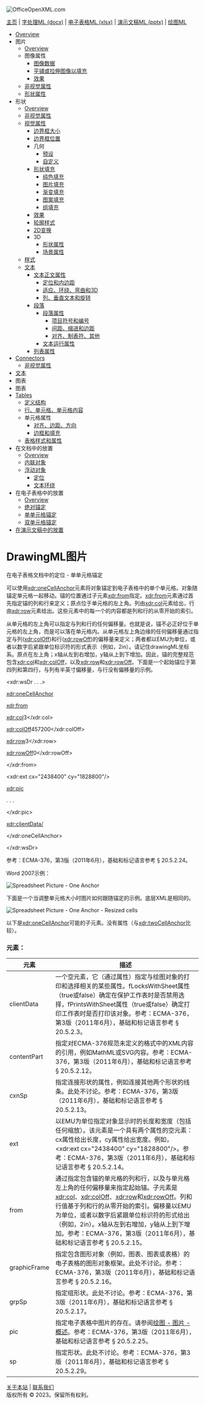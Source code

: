 ![OfficeOpenXML.com](drwImages/drawingMLbanner.png)

[主页](index.md) | [字处理ML (docx)](anatomyofOOXML.md) | [电子表格ML (xlsx)](anatomyofOOXML-xlsx.md) | [演示文稿ML (pptx)](anatomyofOOXML-pptx.md) | [绘图ML](drwOverview.md)

- [Overview](drwOverview.md)
- 图片
  - [Overview](drwPic.md)
  - 图像属性
    - [图像数据](drwPic-ImageData.md)
    - [平铺或拉伸图像以填充](drwPic-tile.md)
    - [效果](drwPic-effects.md)
  - [非视觉属性](drwPic-nvPicPr.md)
  - [形状属性](drwSp-SpPr.md)
- 形状
  - [Overview](drwShape.md)
  - [非视觉属性](drwSp-nvSpPr.md)
  - [视觉属性](drwSp-SpPr.md)
    - [边界框大小](drwSp-size.md)
    - [边界框位置](drwSp-location.md)
    - 几何
      - [预设](drwSp-prstGeom.md)
      - [自定义](drwSp-custGeom.md)
    - [形状填充](drwSp-shapeFill.md)
      - [纯色填充](drwSp-SolidFill.md)
      - [图片填充](drwSp-PictFill.md)
      - [渐变填充](drwSp-GradFill.md)
      - [图案填充](drwSp-PattFill.md)
      - [组填充](drwSp-grpFill.md)
    - [效果](drwSp-effects.md)
    - [轮廓样式](drwSp-outline.md)
    - [2D变换](drwSp-rotate.md)
    - 3D
      - [形状属性](drwSp-3dProps.md)
      - [场景属性](drwSp-3dScene.md)
  - [样式](drwSp-styles.md)
  - [文本](drwSp-text.md)
    - [文本正文属性](drwSp-text-bodyPr.md)
      - [定位和内边距](drwSp-text-bodyPr-inset.md)
      - [适应、环绕、弯曲和3D](drwSp-text-bodyPr-fit.md)
      - [列、垂直文本和旋转](drwSp-text-bodyPr-columns.md)
    - [段落](drwSp-text-paragraph.md)
      - [段落属性](drwSp-text-paraProps.md)
        - [项目符号和编号](drwSp-text-paraProps-numbering.md)
        - [间距、缩进和边距](drwSp-text-paraProps-margins.md)
        - [对齐、制表符、其他](drwSp-text-paraProps-align.md)
      - [文本运行属性](drwSp-text-runProps.md)
    - [列表属性](drwSp-text-lstPr.md)
- [Connectors](drwCxnSp.md)
  - [非视觉属性](drwSp-nvCxnSpPr.md)
- [文本](drwSp-textbox.md)
- 图表
- 图表
- [Tables](drwTable.md)
  - [定义结构](drwTableGrid.md)
  - [行、单元格、单元格内容](drwTableRowAndCell.md)
  - 单元格属性
    - [对齐、边距、方向](drwTableCellProperties-alignment.md)
    - [边框和填充](drwTableCellProperties-bordersFills.md)
  - [表格样式和属性](drwTableStyles.md)
- 在文档中的放置
  - [Overview](drwPicInWord.md)
  - [内联对象](drwPicInline.md)
  - [浮动对象](drwPicFloating.md)
    - [定位](drwPicFloating-position.md)
    - [文本环绕](drwPicFloating-textWrap.md)
- 在电子表格中的放置
  - [Overview](drwPicInSpread.md)
  - [绝对锚定](drwPicInSpread-absolute.md)
  - [单单元格锚定](drwPicInSpread-oneCell.md)
  - [双单元格锚定](drwPicInSpread-twoCell.md)
- [在演示文稿中的放置](drwPicInPresentation.md)

# DrawingML图片

在电子表格文档中的定位 - 单单元格锚定

可以使用<xdr:oneCellAnchor>元素将对象锚定到电子表格中的单个单元格。对象随锚定单元格一起移动。锚的位置通过子元素<xdr:from>指定。<xdr:from>元素通过首先指定锚的列和行来定义；原点位于单元格的左上角。列由<xdr:col>元素给出，行由<xdr:row>元素给出。这些元素中的每一个的内容都是列和行的从零开始的索引。

从单元格的左上角可以指定与列和行的任何偏移量。也就是说，锚不必正好位于单元格的左上角，而是可以落在单元格内。从单元格左上角边缘的任何偏移量通过指定与列(<xdr:colOff>)和行(<xdr:rowOff>)的偏移量来定义；两者都以EMU为单位，或者以数字后紧跟单位标识符的形式表示（例如，2in）。请记住drawingML坐标系。原点在左上角；x轴从左到右增加，y轴从上到下增加。因此，锚的完整规范包含<xdr:col>和<xdr:colOff>，以及<xdr:row>和<xdr:rowOff>。下面是一个起始锚位于第四列和第四行，与列有半英寸偏移量，与行没有偏移量的示例。

<xdr:wsDr . . .>

<xdr:oneCellAnchor>

<xdr:from>

<xdr:col>3</xdr:col>

<xdr:colOff>457200</xdr:colOff>

<xdr:row>3</xdr:row>

<xdr:rowOff>0</xdr:rowOff>

</xdr:from>

<xdr:ext cx="2438400" cy="1828800"/>

<xdr:pic>

. . .

</xdr:pic>

<xdr:clientData/>

</xdr:oneCellAnchor>

</xdr:wsDr>

参考：ECMA-376，第3版（2011年6月），基础和标记语言参考 § 20.5.2.24。

Word 2007示例：

![Spreadsheet Picture - One Anchor](drwImages\drwInSpread-oneAnchor.gif)

下面是一个当调整单元格大小时图片如何跟随锚定的示例。底层XML是相同的。

![Spreadsheet Picture - One Anchor - Resized cells](drwImages\drwInSpread-oneAnchor2.gif)

以下是<xdr:oneCellAnchor>可能的子元素。没有属性（与<xdr:twoCellAnchor>比较）。

### 元素：

| 元素         | 描述                                                                                                                                                                                                                                                                                                                                                   |
| ------------ | ------------------------------------------------------------------------------------------------------------------------------------------------------------------------------------------------------------------------------------------------------------------------------------------------------------------------------------------------------ |
| clientData   | 一个空元素，它（通过属性）指定与绘图对象的打印和选择相关的某些属性。fLocksWithSheet属性（true或false）确定在保护工作表时是否禁用选择，fPrintsWithSheet属性（true或false）确定打印工作表时是否打印该对象。参考：ECMA-376，第3版（2011年6月），基础和标记语言参考 § 20.5.2.3。                                                                           |
| contentPart  | 指定对ECMA-376规范未定义的格式中的XML内容的引用，例如MathML或SVG内容。参考：ECMA-376，第3版（2011年6月），基础和标记语言参考 § 20.5.2.12。                                                                                                                                                                                                             |
| cxnSp        | 指定连接形状的属性，例如连接其他两个形状的线条。此处不讨论。参考：ECMA-376，第3版（2011年6月），基础和标记语言参考 § 20.5.2.13。                                                                                                                                                                                                                       |
| ext          | 以EMU为单位指定对象显示时的长度和宽度（包括任何缩放）。该元素是一个具有两个属性的空元素：cx属性给出长度，cy属性给出宽度。例如，<xdr:ext cx="2438400" cy="1828800"/>。参考：ECMA-376，第3版（2011年6月），基础和标记语言参考 § 20.5.2.14。                                                                                                              |
| from         | 通过指定包含锚的单元格的列和行，以及与单元格左上角的任何偏移量来指定起始锚。子元素是<xdr:col>、<xdr:colOff>、<xdr:row>和<xdr:rowOff>。列和行值基于列和行的从零开始的索引。偏移量以EMU为单位，或者以数字后紧跟单位标识符的形式给出（例如，2in）。x轴从左到右增加，y轴从上到下增加。参考：ECMA-376，第3版（2011年6月），基础和标记语言参考 § 20.5.2.15。 |
| graphicFrame | 指定包含图形对象（例如，图表、图表或表格）的电子表格的图形对象框架。此处不讨论。参考：ECMA-376，第3版（2011年6月），基础和标记语言参考 § 20.5.2.16。                                                                                                                                                                                                   |
| grpSp        | 指定组形状。此处不讨论。参考：ECMA-376，第3版（2011年6月），基础和标记语言参考 § 20.5.2.17。                                                                                                                                                                                                                                                           |
| pic          | 指定电子表格中图片的存在。请参阅[绘图 - 图片 - 概述](drwPic.md)。参考：ECMA-376，第3版（2011年6月），基础和标记语言参考 § 20.5.2.25。                                                                                                                                                                                                                  |
| sp           | 指定形状。此处不讨论。参考：ECMA-376，第3版（2011年6月），基础和标记语言参考 § 20.5.2.29。                                                                                                                                                                                                                                                             |

[关于本站](aboutThisSite.md) | [联系我们](contactUs.md)  
版权所有 © 2023。保留所有权利。
